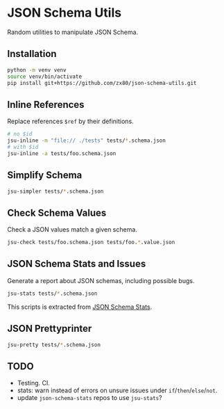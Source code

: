 # JSON Schema Utils

Random utilities to manipulate JSON Schema.

## Installation

```sh
python -m venv venv
source venv/bin/activate
pip install git+https://github.com/zx80/json-schema-utils.git
```

## Inline References

Replace references `$ref` by their definitions.

```sh
# no $id
jsu-inline -m "file:// ./tests" tests/*.schema.json
# with $id
jsu-inline -a tests/foo.schema.json
```

## Simplify Schema

```sh
jsu-simpler tests/*.schema.json
```

## Check Schema Values

Check a JSON values match a given schema.

```sh
jsu-check tests/foo.schema.json tests/foo.*.value.json
```

## JSON Schema Stats and Issues

Generate a report about JSON schemas, including possible bugs.

```sh
jsu-stats tests/*.schema.json
```

This scripts is extracted from [JSON Schema Stats](https://github.com/clairey-zx81/json-schema-stats).

## JSON Prettyprinter

```sh
jsu-pretty tests/*.schema.json
```

## TODO

- Testing. CI.
- stats: warn instead of errors on unsure issues under `if`/`then`/`else`/`not`.
- update `json-schema-stats` repos to use `jsu-stats`?
